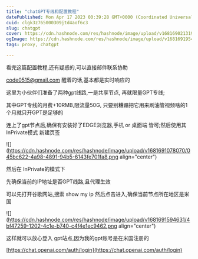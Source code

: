 ```yaml
---
title: "chatGPT专线和配置教程"
datePublished: Mon Apr 17 2023 00:39:28 GMT+0000 (Coordinated Universal Time)
cuid: clgk3z765000309jtd4aof6c3
slug: chatgpt
cover: https://cdn.hashnode.com/res/hashnode/image/upload/v1681690213193/c9a46140-fe84-46dd-a9ea-d71026742dcb.jpeg
ogImage: https://cdn.hashnode.com/res/hashnode/image/upload/v1681691954952/2d098e86-9a9e-4d4d-8742-7c87ea3189df.jpeg
tags: proxy, chatgpt

---
```


看完这篇配置教程,还有疑惑的,可以直接邮件联系协助

code0515@gmail.com 醒着的话,基本都是实时响应的

这里为小伙伴们准备了两种gpt线路,一是共享节点, 再就限量GPT专线;

其中GPT专线的月费+10RMB,限流量50G, 只要别糟蹋把它用来刷油管视频啥的1个月就只开GPT是足够的

连上了gpt节点后,确保有安装好了EDGE浏览器,手机 or 桌面端 皆可;然后使用其 InPrivate模式 新建页签

![](https://cdn.hashnode.com/res/hashnode/image/upload/v1681691078070/045bc622-4a98-4891-94b5-6143fe701fa8.png align="center")

然后在 InPrivate的模式下

先确保当前的IP地址是否GPT线路,且代理生效

可以先打开谷歌网站,搜索 show my ip 然后点击进入,确保当前节点所在地区是米国

![](https://cdn.hashnode.com/res/hashnode/image/upload/v1681691594631/4bf47259-1202-4c1e-b740-c4f4e1ec9462.png align="center")

这样就可以放心登入 gpt站点,因为我的gpt账号是在米国注册的

[https://chat.openai.com/auth/login](https://chat.openai.com/auth/login)